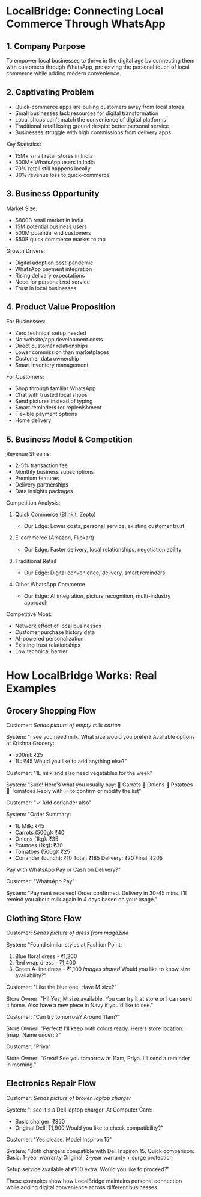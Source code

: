 # LocalBridge: Connecting Local Commerce Through WhatsApp

## 1. Company Purpose
To empower local businesses to thrive in the digital age by connecting them with customers through WhatsApp, preserving the personal touch of local commerce while adding modern convenience.

## 2. Captivating Problem
- Quick-commerce apps are pulling customers away from local stores
- Small businesses lack resources for digital transformation
- Local shops can't match the convenience of digital platforms
- Traditional retail losing ground despite better personal service
- Businesses struggle with high commissions from delivery apps

Key Statistics:
- 15M+ small retail stores in India
- 500M+ WhatsApp users in India
- 70% retail still happens locally
- 30% revenue loss to quick-commerce

## 3. Business Opportunity
Market Size:
- $800B retail market in India
- 15M potential business users
- 500M potential end customers
- $50B quick commerce market to tap

Growth Drivers:
- Digital adoption post-pandemic
- WhatsApp payment integration
- Rising delivery expectations
- Need for personalized service
- Trust in local businesses

## 4. Product Value Proposition

For Businesses:
- Zero technical setup needed
- No website/app development costs
- Direct customer relationships
- Lower commission than marketplaces
- Customer data ownership
- Smart inventory management

For Customers:
- Shop through familiar WhatsApp
- Chat with trusted local shops
- Send pictures instead of typing
- Smart reminders for replenishment
- Flexible payment options
- Home delivery

## 5. Business Model & Competition

Revenue Streams:
- 2-5% transaction fee
- Monthly business subscriptions
- Premium features
- Delivery partnerships
- Data insights packages

Competition Analysis:
1. Quick Commerce (Blinkit, Zepto)
   - Our Edge: Lower costs, personal service, existing customer trust

2. E-commerce (Amazon, Flipkart)
   - Our Edge: Faster delivery, local relationships, negotiation ability

3. Traditional Retail
   - Our Edge: Digital convenience, delivery, smart reminders

4. Other WhatsApp Commerce
   - Our Edge: AI integration, picture recognition, multi-industry approach

Competitive Moat:
- Network effect of local businesses
- Customer purchase history data
- AI-powered personalization
- Existing trust relationships
- Low technical barrier

# How LocalBridge Works: Real Examples

## Grocery Shopping Flow

Customer: *Sends picture of empty milk carton*

System: "I see you need milk. What size would you prefer?
Available options at Krishna Grocery:
- 500ml: ₹25
- 1L: ₹45
Would you like to add anything else?"

Customer: "1L milk and also need vegetables for the week"

System: "Sure! Here's what you usually buy:
🥕 Carrots
🧅 Onions
🥔 Potatoes
🍅 Tomatoes
Reply with ✓ to confirm or modify the list"

Customer: "✓ Add coriander also"

System: "Order Summary:
- 1L Milk: ₹45
- Carrots (500g): ₹40
- Onions (1kg): ₹35
- Potatoes (1kg): ₹30
- Tomatoes (500g): ₹25
- Coriander (bunch): ₹10
Total: ₹185
Delivery: ₹20
Final: ₹205

Pay with WhatsApp Pay or Cash on Delivery?"

Customer: "WhatsApp Pay"

System: "Payment received! Order confirmed.
Delivery in 30-45 mins.
I'll remind you about milk again in 4 days based on your usage."

## Clothing Store Flow

Customer: *Sends picture of dress from magazine*

System: "Found similar styles at Fashion Point:
1. Blue floral dress - ₹1,200
2. Red wrap dress - ₹1,400
3. Green A-line dress - ₹1,100
*Images shared*
Would you like to know size availability?"

Customer: "Like the blue one. Have M size?"

Store Owner: "Hi! Yes, M size available. You can try it at store or I can send it home. Also have a new piece in Navy if you'd like to see."

Customer: "Can try tomorrow? Around 11am?"

Store Owner: "Perfect! I'll keep both colors ready. Here's store location: [map]
Name under: ?"

Customer: "Priya"

Store Owner: "Great! See you tomorrow at 11am, Priya. I'll send a reminder in morning."

## Electronics Repair Flow

Customer: *Sends picture of broken laptop charger*

System: "I see it's a Dell laptop charger. At Computer Care:
- Basic charger: ₹850
- Original Dell: ₹1,900
Would you like to check compatibility?"

Customer: "Yes please. Model Inspiron 15"

System: "Both chargers compatible with Dell Inspiron 15.
Quick comparison:
Basic: 1-year warranty
Original: 2-year warranty + surge protection

Setup service available at ₹100 extra.
Would you like to proceed?"

These examples show how LocalBridge maintains personal connection while adding digital convenience across different businesses.